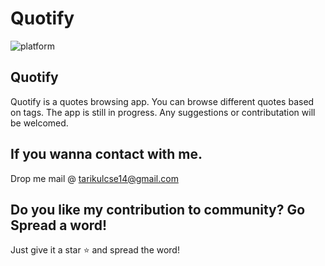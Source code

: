 # Quotify


![platform](https://img.shields.io/badge/platform-iOS-orange?style=flat-square)

## Quotify
Quotify is a quotes browsing app. You can browse different quotes based on tags. The app is still in progress. Any suggestions or contributation will be welcomed.

## If you wanna contact with me.
Drop me mail @ tarikulcse14@gmail.com

## Do you like my contribution to community? Go Spread a word!
Just give it a star ⭐️ and spread the word!

